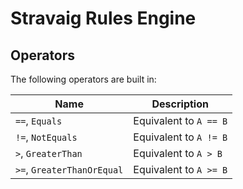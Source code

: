 # Stravaig Rules Engine

## Operators

The following operators are built in:

Name | Description
---|---
`==`, `Equals` | Equivalent to `A == B`
`!=`, `NotEquals` | Equivalent to `A != B`
`>`, `GreaterThan` | Equivalent to `A > B`
`>=`, `GreaterThanOrEqual` | Equivalent to `A >= B`